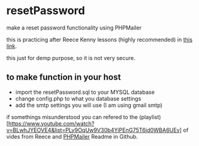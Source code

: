 # resetPassword
make a reset password functionality using PHPMailer

this is practicing after Reece Kenny lessons (highly recommended) in [this link](https://www.youtube.com/watch?v=BLwhJYEOVE4&list=PLy9OqUw9V30b4YiPEnG75T6jd0WBA6UEv). 

this just for demp purpose, so it is not very secure. 

## to make function in your host 

- import the resetPassword.sql to your MYSQL database
- change config.php to what you database settings 
- add the smtp settings you will use (I am using gmail smtp) 

if somethings misunderstood you can refered to the (playlist)[https://www.youtube.com/watch?v=BLwhJYEOVE4&list=PLy9OqUw9V30b4YiPEnG75T6jd0WBA6UEv] of vides from Reece and [PHPMailer](https://github.com/PHPMailer/PHPMailer) Readme in Github. 

